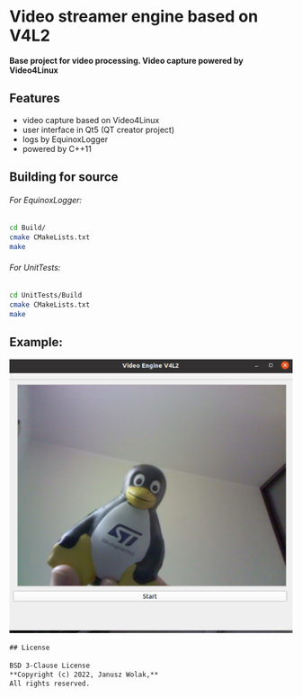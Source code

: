 # Video streamer engine based on V4L2
**Base project for video processing. Video capture powered by Video4Linux**

## Features

- video capture based on Video4Linux
- user interface in Qt5 (QT creator project)
- logs by EquinoxLogger
- powered by C++11


## Building for source

###### For EquinoxLogger:

```sh
cd Build/
cmake CMakeLists.txt
make
```

###### For UnitTests:

```sh
cd UnitTests/Build
cmake CMakeLists.txt
make
```
## Example:

[![N|Solid](https://raw.githubusercontent.com/jwolak/Video-Streamer-Engine/main/VideoEngineScreen_1.png?token=GHSAT0AAAAAABUI7IMTZUD7XND44YLDNUR4YULTLJA)](https://nodesource.com/products/nsolid)
```
## License

BSD 3-Clause License
**Copyright (c) 2022, Janusz Wolak,**
All rights reserved.


